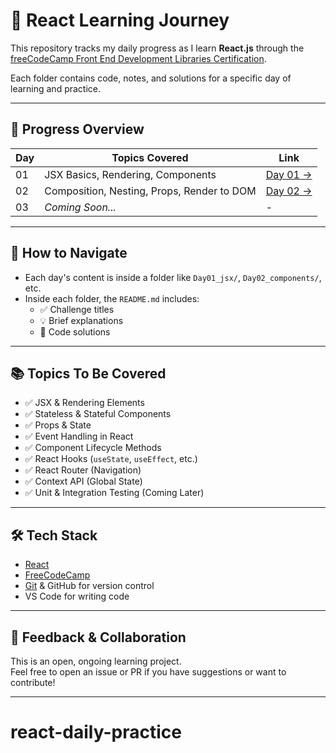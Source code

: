 # 🚀 React Learning Journey

This repository tracks my daily progress as I learn **React.js** through the [freeCodeCamp Front End Development Libraries Certification](https://www.freecodecamp.org/learn/front-end-development-libraries/).

Each folder contains code, notes, and solutions for a specific day of learning and practice.

---

## 📅 Progress Overview

| Day | Topics Covered                                   | Link                                          |
|-----|--------------------------------------------------|-----------------------------------------------|
| 01  | JSX Basics, Rendering, Components                | [Day 01 →](./src/Day01_jsx/README.md)         |
| 02  | Composition, Nesting, Props, Render to DOM       | [Day 02 →](./src/Day02/README.md)  |
| 03  | _Coming Soon..._                                 | -                                             |

---

## 🧭 How to Navigate

- Each day's content is inside a folder like `Day01_jsx/`, `Day02_components/`, etc.
- Inside each folder, the `README.md` includes:
  - ✅ Challenge titles
  - 💡 Brief explanations
  - 🧩 Code solutions

---

## 📚 Topics To Be Covered

- ✅ JSX & Rendering Elements
- ✅ Stateless & Stateful Components
- ✅ Props & State
- ✅ Event Handling in React
- ✅ Component Lifecycle Methods
- ✅ React Hooks (`useState`, `useEffect`, etc.)
- ✅ React Router (Navigation)
- ✅ Context API (Global State)
- ✅ Unit & Integration Testing (Coming Later)

---

## 🛠️ Tech Stack

- [React](https://reactjs.org/)
- [FreeCodeCamp](https://www.freecodecamp.org/learn/)
- [Git](https://git-scm.com/) & GitHub for version control
- VS Code for writing code

---

## 💬 Feedback & Collaboration

This is an open, ongoing learning project.  
Feel free to open an issue or PR if you have suggestions or want to contribute!

---

# react-daily-practice
